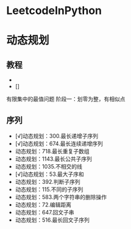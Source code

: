 # LeetcodeInPython

# 动态规划

## 教程
- []()
- []

有限集中的最值问题
阶段一：划零为整，有相似点
## 序列
- [√]动态规划：300.最长递增子序列
- [√]动态规划：674.最长连续递增序列
- 动态规划：718.最长重复子数组
- 动态规划：1143.最长公共子序列
- 动态规划：1035.不相交的线
- [√]动态规划：53.最大子序和
- 动态规划：392.判断子序列
- 动态规划：115.不同的子序列
- 动态规划：583.两个字符串的删除操作
- 动态规划：72.编辑距离
- 动态规划：647.回文子串
- 动态规划：516.最长回文子序列